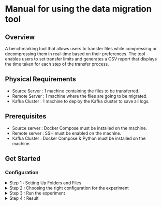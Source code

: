 
# Manual for using the data migration tool 

## Overview
A benchmarking tool that allows users to transfer files while compressing or decompressing them in real-time based on their preferences. The tool enables users to set transfer limits and generates a CSV report that displays the time taken for each step of the transfer process.

## Physical Requirements
- Source Server : 1 machine containing the files to be transferred.
- Remote Server : 1 machine where the files are going to be migrated.
- Kafka Cluster : 1 machine to deploy the Kafka cluster to save all logs.


## Prerequisites
- Source server : Docker Compose must be installed on the machine.
- Remote server : SSH must be enabled on the machine. 
- Kafka Cluster : Docker Compose & Python must be installed on the machine.


 ## Get Started
 
### Configuration
<details><summary> Step 1 : Setting Up Folders and Files</summary>

```bash
.
├── data/
│   ├── file1.txt
│   ├── file2.csv
│   └── file3.jpg
└── configs/
    └── config.ini
```

  This is the structure you need to setup first.<br />
  
  **data**    : In this folder you need to put all the files you want to migrate.<br />
  **configs** : All configs of the experiment must be here.<br />
     &nbsp; &nbsp;**config.ini** :  The configuration file you'll need to edit in step 2.

</details>


<details><summary> Step 2 : Choosing the right configuration for the experiment</summary>
<br />

In this step, you'll edit the config.ini file in the configs folder.
Copy the template of config.ini from configs/config.ini in this repository and change it according to your needs.

### **[remoteServer]**  
Here you save all SSH credentials of the remote server where to migrate the files

&nbsp; &nbsp; - **host** : hostname / IP address of the server<br />
&nbsp; &nbsp; - **username** : username of the server<br />
&nbsp; &nbsp; - **password** : password of the server<br />
&nbsp; &nbsp; - **dataFolder_path** : folder where files are going to be stored on the remote server <br /> 
&nbsp; &nbsp;( path should always end with / )<br />

### **[localServer]**  
The migration tool is going to be running on the localServer, But we need the password for this server  to run some sudo commands

&nbsp; &nbsp; - **password** : password to run sudo command<br />
&nbsp; &nbsp; - **dataFolder_path** : folder where files that are going to be migrated are savedb (path should always end with /).<br /> 
&nbsp; &nbsp;This value should always be data/ since you're saving your files in that folder as specified in step 1.
  
### **[experiment]** 


&nbsp; &nbsp; - **numberOfExperiments** : how many times each experiment is repeated with the same configuration ( for the accuracy of the results ).

&nbsp; &nbsp; - **files** = file1,file2,file3 :  only provide the names of the files. These files must be stored in the data folder specified above.

&nbsp; &nbsp; - **limits** = 1,10,1024 : limits should be in bytes 

&nbsp; &nbsp; - **compressionTypes** = None,lz4,gzip : compression types can be None, lz4 and gzip

 #### NOtE : all combinations of the 3 above variables will be executed as different experiments.

### **[output]**

&nbsp; &nbsp; - **path** = output/output.csv : path to the file to save the output of the experiments (CSV Format).This value should always be output/something.csv since as specified in step 1, the output of te experiment will be saved in the output folder.

</details>

<details><summary> Step 3 : Run the experiment</summary>

Now everything is ready. 
Go to the root directory of the project and launch this command 
```docker

docker run --privileged --memory="0" --cpus="0" -v "$(pwd)"/data:/app/data -v "$(pwd)"/configs:/app/configs -v "$(pwd)"/output:/app/output fareshamouda/datamigrationbenchmarkingtool

```

this code will run the container with unlimited resources amd launch the experiment.
</details>

<details><summary> Step 4 : Result</summary>

The result of the experiment will be found in output folder in a CSV format file.

</details>

